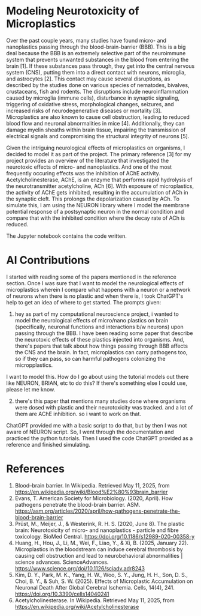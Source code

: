 # Modeling Neurotoxicity of Microplastics

Over the past couple years, many studies have found micro- and nanoplastics passing through the blood-brain-barrier (BBB). This is a big deal because the BBB is an extremely selective part of the neuroimmune system that prevents unwanted substances in the blood from entering the brain [1]. If these substances pass through, they get into the central nervous system (CNS), putting them into a direct contact with neurons, microglia, and astrocytes [2]. This contact may cause several disruptions, as described by the studies done on various species of nematodes, bivalves, crustaceans, fish and rodents. The disruptions include neuroinflammation caused by microglia (immune cells), disturbance in synaptic signaling, triggering of oxidative stress,  morphological changes, seizures, and increased risks of neurodegenerative diseases or mortality [3]. Microplastics are also known to cause cell obstruction, leading to reduced blood flow and neuronal abnormalities in mice [4]. Additionally, they can damage myelin sheaths within brain tissue, impairing the transmission of electrical signals and compromising the structural integrity of neurons [5].

Given the intriguing neurological effects of microplastics on organisms, I decided to model it as part of the project. The primary reference [3] for my project provides an overview of the literature that investigated the neurotoxic effects of micro- and nanoplastics. And one of the most frequently occuring effects was the inhibition of AChE activity. Acetylcholinesterase, AChE, is an enzyme that performs rapid hydrolysis of the neurotransmitter acetylcholine, ACh [6]. With exposure of microplastics, the activity of AChE gets inhibited, resulting in the accumulation of ACh in the synaptic cleft. This prolongs the depolarization caused by ACh. To simulate this, I am using the NEURON library where I model the membrane potential response of a postsynaptic neuron in the normal condition and compare that with the inhibited condition where the decay rate of ACh is reduced. 

The Jupyter notebook contains the code written.

# AI Contributions
I started with reading some of the papers mentioned in the reference section. Once I was sure that I want to model the neurological effects of microplastics wherein I compare what happens with a neuron or a network of neurons when there is no plastic and when there is, I took ChatGPT's help to get an idea of where to get started. The prompts given:

1. hey as part of my computational neuroscience project, i wanted to model the neurological effects of micro/nano plastics on brain (specifically, neuronal functions and interactions b/w neurons) upon passing through the BBB. I have been reading some paper that describe the neurotoxic effects of these plastics injected into organisms. And, there's papers that talk about how things passing through BBB affects the CNS and the brain. In fact, microplastics can carry pathogens too, so if they can pass, so can harmful pathogens colonizing the micropplastics. 

I want to model this. How do I go about using the tutorial models out there like NEURON, BRIAN, etc to do this? If there's something else I could use, please let me know.

2. there's this paper that mentions many studies done where organisms were dosed with plastic and their neurotoxicity was tracked. and a lot of them are AChE inhibition. so i want to work on that.

ChatGPT provided me with a basic script to do that, but by then I was not aware of NEURON script. So, I went through the documentation and practiced the python tutorials. Then I used the code ChatGPT provided as a reference and finished simulating.

# References
1. Blood–brain barrier. In Wikipedia. Retrieved May 11, 2025, from https://en.wikipedia.org/wiki/Blood%E2%80%93brain_barrier
2. Evans, T. American Society for Microbiology. (2020, April). How pathogens penetrate the blood-brain barrier. ASM. https://asm.org/articles/2020/april/how-pathogens-penetrate-the-blood-brain-barrier
3. Prüst, M., Meijer, J., & Westerink, R. H. S. (2020, June 8). The plastic brain: Neurotoxicity of micro- and nanoplastics - particle and fibre toxicology. BioMed Central. https://doi.org/10.1186/s12989-020-00358-y 
4. Huang, H., Hou, J., Li, M., Wei, F., Liao, Y., & Xi, B. (2025, January 22). Microplastics in the bloodstream can induce cerebral thrombosis by causing cell obstruction and lead to neurobehavioral abnormalities | science advances. ScienceAdvances. https://www.science.org/doi/10.1126/sciadv.adr8243 
5. Kim, D. Y., Park, M. K., Yang, H. W., Woo, S. Y., Jung, H. H., Son, D. S., Choi, B. Y., & Suh, S. W. (2025). Effects of Microplastic Accumulation on Neuronal Death After Global Cerebral Ischemia. Cells, 14(4), 241. https://doi.org/10.3390/cells14040241
6. Acetylcholinesterase. In Wikipedia. Retrieved May 11, 2025, from https://en.wikipedia.org/wiki/Acetylcholinesterase
